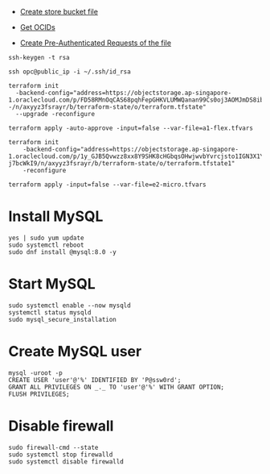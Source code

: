 - [Create store bucket file](https://docs.oracle.com/en-us/iaas/Content/API/SDKDocs/terraformUsingObjectStore.htm)

- [Get OCIDs](https://docs.oracle.com/en-us/iaas/Content/API/Concepts/apisigningkey.htm#Required_Keys_and_OCIDs)

- [Create Pre-Authenticated Requests of the file](https://docs.oracle.com/en-us/iaas/Content/Object/Tasks/usingpreauthenticatedrequests.htm)

```shell
ssh-keygen -t rsa
```

```shell
ssh opc@public_ip -i ~/.ssh/id_rsa
```

```shell
terraform init
  -backend-config="address=https://objectstorage.ap-singapore-1.oraclecloud.com/p/FD58RMnOqCAS68pqhFepGHKVLUMWQanan99Cs0oj3AOMJmDS8ibClvKwRP3xyv--/n/axyyz3fsrayr/b/terraform-state/o/terraform.tfstate"
  --upgrade -reconfigure

terraform apply -auto-approve -input=false --var-file=a1-flex.tfvars
```

```shell
terraform init
    -backend-config="address=https://objectstorage.ap-singapore-1.oraclecloud.com/p/1y_GJB5Qvwzz8xx8Y9SHK8cHGbqsOHwjwvbYvrcjsto1IGN3X1Y_Wzh-j7bcWkI9/n/axyyz3fsrayr/b/terraform-state/o/terraform.tfstate1"
    -reconfigure

terraform apply -input=false --var-file=e2-micro.tfvars
```

# Install MySQL

```shell
yes | sudo yum update
sudo systemctl reboot
sudo dnf install @mysql:8.0 -y
```

# Start MySQL

```shell
sudo systemctl enable --now mysqld
systemctl status mysqld
sudo mysql_secure_installation
```

# Create MySQL user

```shell
mysql -uroot -p
CREATE USER 'user'@'%' IDENTIFIED BY 'P@ssw0rd';
GRANT ALL PRIVILEGES ON _._ TO 'user'@'%' WITH GRANT OPTION;
FLUSH PRIVILEGES;
```

# Disable firewall

```shell
sudo firewall-cmd --state
sudo systemctl stop firewalld
sudo systemctl disable firewalld
```
